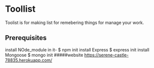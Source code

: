# Toollist
Toolist is for making list for remebering things for manage your work.
## Prerequisites
install NOde_module in it-
$ npm init
install Express 
$ express init
install Mongoose
$ mongo init
#####website https://serene-castle-78835.herokuapp.com/
